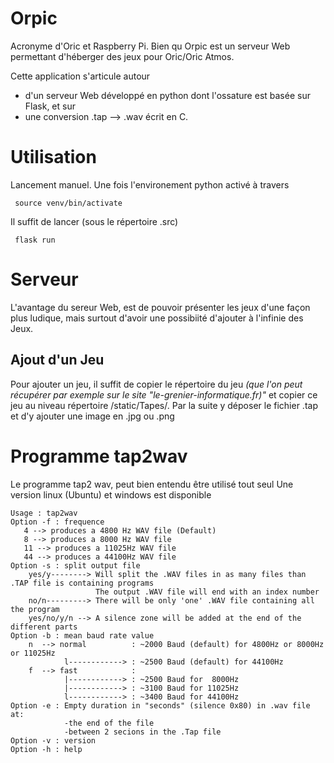 # Orpic

Acronyme d'Oric et Raspberry Pi.
Bien qu
Orpic est un serveur Web permettant d'héberger des jeux pour Oric/Oric Atmos.

Cette application s'articule autour
* d'un serveur Web développé en python dont l'ossature est basée sur Flask, et sur 
* une conversion .tap --> .wav écrit en C.

# Utilisation

Lancement manuel.
Une fois l'environement python activé à travers 

     source venv/bin/activate

Il suffit de lancer (sous le répertoire .src)

     flask run
    
# Serveur

L'avantage du sereur Web, est de pouvoir présenter les jeux d'une façon plus ludique, mais surtout d'avoir une possibiité d'ajouter à l'infinie des Jeux.

## Ajout d'un Jeu

Pour ajouter un jeu, il suffit de copier le répertoire du jeu _(que l'on peut récupérer par exemple sur le site "le-grenier-informatique.fr)"_ et copier ce jeu au niveau répertoire /static/Tapes/<nouveau jeu>.
Par la suite y déposer le fichier .tap et d'y ajouter une image en .jpg ou .png

# Programme tap2wav

Le programme tap2 wav, peut bien entendu être utilisé tout seul
Une version linux (Ubuntu) et windows est disponible

    Usage : tap2wav
    Option -f : frequence 
       4 --> produces a 4800 Hz WAV file (Default) 
       8 --> produces a 8000 Hz WAV file 
       11 --> produces a 11025Hz WAV file  
       44 --> produces a 44100Hz WAV file  
    Option -s : split output file 
        yes/y--------> Will split the .WAV files in as many files than .TAP file is containing programs
                       The output .WAV file will end with an index number 
        no/n---------> There will be only 'one' .WAV file containing all the program 
        yes/no/y/n --> A silence zone will be added at the end of the different parts 
    Option -b : mean baud rate value 
        n  --> normal          : ~2000 Baud (default) for 4800Hz or 8000Hz or 11025Hz 
                l------------> : ~2500 Baud (default) for 44100Hz 
        f  --> fast            :                        
                |------------> : ~2500 Baud for  8000Hz  
                |------------> : ~3100 Baud for 11025Hz  
                l------------> : ~3400 Baud for 44100Hz  
    Option -e : Empty duration in "seconds" (silence 0x80) in .wav file at: 
                -the end of the file  
                -between 2 secions in the .Tap file 
    Option -v : version 
    Option -h : help 


